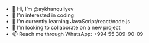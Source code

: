 - 👋 Hi, I’m @aykhanquliyev
- 👀 I’m interested in coding
- 🌱 I’m currently learning JavaScript/react/node.js
- 💞️ I’m looking to collaborate on a new project
- 📫 Reach me through WhatsApp: +994 55 309-90-09

<!---
aykhanquliyev/aykhanquliyev is a ✨ special ✨ repository because its `README.md` (this file) appears on your GitHub profile.
You can click the Preview link to take a look at your changes.
--->
